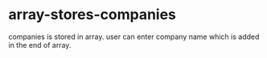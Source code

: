 # array-stores-companies
companies is stored in array. user can enter company name which is added in the end of array.